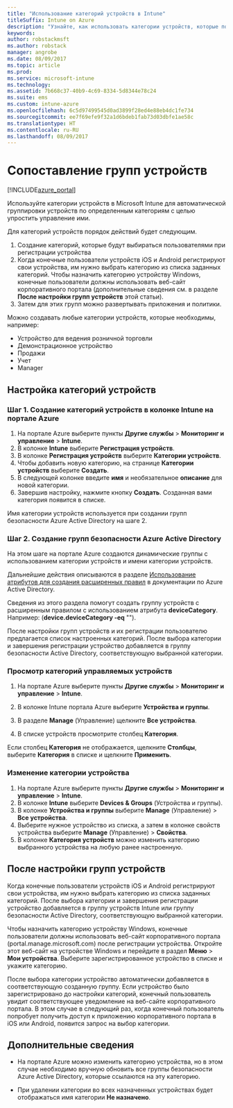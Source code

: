 ```yaml
---
title: "Использование категорий устройств в Intune"
titleSuffix: Intune on Azure
description: "Узнайте, как использовать категории устройств, которые пользователи могут выбрать при регистрации устройств в Intune.\""
keywords: 
author: robstackmsft
ms.author: robstack
manager: angrobe
ms.date: 08/09/2017
ms.topic: article
ms.prod: 
ms.service: microsoft-intune
ms.technology: 
ms.assetid: 7b668c37-40b9-4c69-8334-5d8344e78c24
ms.suite: ems
ms.custom: intune-azure
ms.openlocfilehash: 6c5d97499545d0ad3899f28ed4e88eb4dc1fe734
ms.sourcegitcommit: ee7f69efe9f32a1d6bdeb1fab73d03dbfe1ae58c
ms.translationtype: HT
ms.contentlocale: ru-RU
ms.lasthandoff: 08/09/2017
---
```

# <a name="map-device-groups"></a>Сопоставление групп устройств


[!INCLUDE[azure_portal](./includes/azure_portal.md)]

Используйте категории устройств в Microsoft Intune для автоматической группировки устройств по определенным категориям с целью упростить управление ими.

Для категорий устройств порядок действий будет следующим.
1. Создание категорий, которые будут выбираться пользователями при регистрации устройства
3. Когда конечные пользователи устройств iOS и Android регистрируют свои устройства, им нужно выбрать категорию из списка заданных категорий. Чтобы назначить категорию устройству Windows, конечные пользователи должны использовать веб-сайт корпоративного портала (дополнительные сведения см. в разделе **После настройки групп устройств** этой статьи).
4. Затем для этих групп можно развертывать приложения и политики.

Можно создавать любые категории устройств, которые необходимы, например:
- Устройство для ведения розничной торговли
- Демонстрационное устройство
- Продажи
- Учет
- Manager

## <a name="how-to-configure-device-categories"></a>Настройка категорий устройств

### <a name="step-1---create-device-categories-in-the-intune-blade-of-the-azure-portal"></a>Шаг 1. Создание категорий устройств в колонке Intune на портале Azure
1. На портале Azure выберите пункты **Другие службы** > **Мониторинг и управление** > **Intune**.
3. В колонке **Intune** выберите **Регистрация устройств**.
3. В колонке **Регистрация устройств** выберите **Категории устройств**.
4. Чтобы добавить новую категорию, на странице **Категории устройств** выберите **Создать**.
5. В следующей колонке введите **имя** и необязательное **описание** для новой категории.
6. Завершив настройку, нажмите кнопку **Создать**. Созданная вами категория появится в списке.

Имя категории устройств используется при создании групп безопасности Azure Active Directory на шаге 2.

### <a name="step-2---create-azure-active-directory-security-groups"></a>Шаг 2. Создание групп безопасности Azure Active Directory
На этом шаге на портале Azure создаются динамические группы с использованием категории устройств и имени категории устройств.

Дальнейшие действия описываются в разделе [Использование атрибутов для создания расширенных правил](https://azure.microsoft.com/documentation/articles/active-directory-accessmanagement-groups-with-advanced-rules/#using-attributes-to-create-rules-for-device-objects) в документации по Azure Active Directory. 

Сведения из этого раздела помогут создать группу устройств с расширенным правилом с использованием атрибута **deviceCategory**. Например: (**device.deviceCategory -eq** "*<the device category name you got from the Intune portal>*").

После настройки групп устройств и их регистрации пользователю предлагается список настроенных категорий. После выбора категории и завершения регистрации устройство добавляется в группу безопасности Active Directory, соответствующую выбранной категории.

### <a name="how-to-view-the-categories-of-devices-you-manage"></a>Просмотр категорий управляемых устройств

1.  На портале Azure выберите пункты **Другие службы** > **Мониторинг и управление** > **Intune**.

2. В колонке Intune портала Azure выберите **Устройства и группы**.

3.  В разделе **Manage** (Управление) щелкните **Все устройства**.

4.  В списке устройств просмотрите столбец **Категория**.

Если столбец **Категория** не отображается, щелкните **Столбцы**, выберите **Категория** в списке и щелкните **Применить**.

### <a name="to-change-the-category-of-a-device"></a>Изменение категории устройства

1. На портале Azure выберите пункты **Другие службы** > **Мониторинг и управление** > **Intune**.
3. В колонке **Intune** выберите **Devices & Groups** (Устройства и группы).
4. В колонке **Устройства и группы** выберите **Manage** (Управление) > **Все устройства**.
5. Выберите нужное устройство из списка, а затем в колонке свойств устройства выберите **Manage** (Управление) > **Свойства**.
6. В колонке **Категория устройств** можно изменить категорию выбранного устройства на любую ранее настроенную.

## <a name="after-you-configure-device-groups"></a>После настройки групп устройств

Когда конечные пользователи устройств iOS и Android регистрируют свои устройства, им нужно выбрать категорию из списка заданных категорий. После выбора категории и завершения регистрации устройство добавляется в группу устройств Intune или группу безопасности Active Directory, соответствующую выбранной категории.

Чтобы назначить категорию устройству Windows, конечные пользователи должны использовать веб-сайт корпоративного портала (portal.manage.microsoft.com) после регистрации устройства. Откройте этот веб-сайт на устройстве Windows и перейдите в раздел **Меню** > **Мои устройства**. Выберите зарегистрированное устройство в списке и укажите категорию. 

После выбора категории устройство автоматически добавляется в соответствующую созданную группу. Если устройство было зарегистрировано до настройки категорий, конечный пользователь увидит соответствующее уведомление на веб-сайте корпоративного портала. В этом случае в следующий раз, когда конечный пользователь попробует получить доступ к приложению корпоративного портала в iOS или Android, появится запрос на выбор категории.

## <a name="further-information"></a>Дополнительные сведения
- На портале Azure можно изменить категорию устройства, но в этом случае необходимо вручную обновить все группы безопасности Azure Active Directory, которые ссылаются на эту категорию.

- При удалении категории во всех назначенных устройствах будет отображаться имя категории **Не назначено**.


